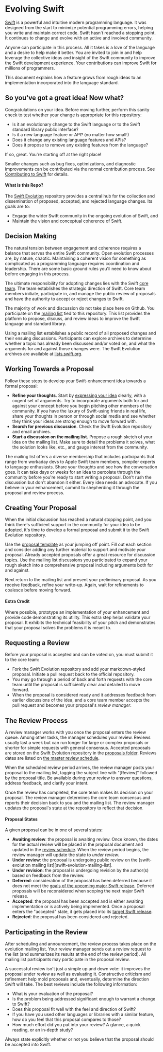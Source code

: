 # Evolving Swift

[Swift](http://swift.org) is a powerful and intuitive modern programming language. It was designed from the start to minimize potential programming errors, helping you write and maintain correct code. Swift hasn't reached a stopping point. It continues to change and evolve with an active and involved community. 

Anyone can participate in this process. All it takes is a love of the language and a desire to help make it better. You are invited to join in and help leverage the collective ideas and insight of the Swift community to improve the Swift development experience. Your contributions can improve Swift for millions of programmers.

This document explains how a feature grows from rough ideas to an implementation incorporated into the language standard.  

## So you've got a great idea! Now what?

Congratulations on your idea. Before moving further, perform this sanity check to test whether your change is appropriate for this repository:
* Is it an evolutionary change to the Swift language or to the Swift standard library public interface?
* Is it a new language feature or API? (no matter how small!)
* Does it change any existing language features and APIs? 
* Does it propose to remove any existing features from the language?

If so, great. You're starting off at the right place!

Smaller changes such as bug fixes, optimizations, and diagnostic improvements can be contributed via the normal contribution process. See [Contributing to Swift](https://swift.org/community/#contributing) for details.

#### What is this Repo?
The [Swift Evolution](https://github.com/apple/swift-evolution) repository provides a central hub for the collection and dissemination of proposed, accepted, and rejected language changes. Its goals are to:

* Engage the wider Swift community in the ongoing evolution of Swift, and
* Maintain the vision and conceptual coherence of Swift.

## Decision Making

The natural tension between engagement and coherence requires a balance that serves the entire Swift community. Open evolution processes are, by nature, chaotic. Maintaining a coherent vision for something as complicated as a programming language requires coordination and leadership. There are some basic ground rules you'll need to know about before engaging in this process. 

The ultimate responsibility for adopting changes lies with the Swift [core team](https://swift.org/community/#core-team). The team establishes the strategic direction of Swift. Core team members initiate, participate in, and manage the public review of proposals and have the authority to accept or reject changes to Swift.

The majority of work and discussion do not take place here on Github. You participate on the [mailing list](https://lists.swift.org/mailman/listinfo/swift-evolution) tied to this repository. This list provides the platform to propose, discuss, and review ideas to improve the Swift language and standard library.

Using a mailing list establishes a public record of all proposed changes and their ensuing discussions. Participants can explore archives to determine whether a topic has already been discussed and/or voted on, and what the arguments for and against those changes were. The Swift Evolution archives are available at [lists.swift.org](https://lists.swift.org/pipermail/swift-evolution/).

## Working Towards a Proposal

Follow these steps to develop your Swift-enhancement idea towards a formal proposal:

* **Refine your thoughts**. Start by [expressing your idea](https://pbs.twimg.com/media/CJ0R2yAUsAAifE9.jpg) clearly, with a cogent set of arguments. Try to incorporate arguments both for and against your concept before you begin pitching other members of the community. If you have the luxury of Swift-using friends in real life, share your thoughts in person or through social media and see whether they think your ideas are strong enough to move forward with. 
* **Search for previous discussion**. Check the Swift Evolution repository and email archives.
* **Start a discussion on the mailing list.** Propose a rough sketch of your idea on the mailing list. Make sure to detail the problems it solves, what the solution looks like, etc., and gauge interest from the community.

The mailing list offers a diverse membership that includes participants that range from workaday devs to Apple Swift team members, compiler experts to language enthusiasts. Share your thoughts and see how the conversation goes. It can take days or weeks for an idea to percolate through the community before you're ready to start writing a proposal. Don't rush the discussion but don't abandon it either. Every idea needs an advocate. If you believe in your enhancement, commit to shepherding it through the proposal and review process.

## Creating Your Proposal

When the initial discussion has reached a natural stopping point, and you think there's sufficient support in the community for your idea to be adopted, it's time to develop a formal proposal and submit it to the Swift Evolution repository. 

Use the [proposal template](https://github.com/apple/swift-evolution/blob/master/0000-template.md) as your jumping off point. Fill out each section and consider adding any further material to support and motivate your proposal. Already accepted proposals offer a great resource for discussion topics. Use the mailing list discussions you participated to expand your rough sketch into a comprehensive proposal including arguments both for and against. 

Next return to the mailing list and present your preliminary proposal. As you receive feedback, refine your write-up. Again, wait for refinements to coalesce before moving forward.

#### Extra Credit

Where possible, prototype an implementation of your enhancement and provide code demonstrating its utility. This extra step helps validate your proposal. It exhibits the technical feasibility of your pitch and demonstrates that your proposal solves the problems it is meant to.

## Requesting a Review

Before your proposal is accepted and can be voted on, you must submit it to the core team:

* Fork the Swift Evolution repository and add your markdown-styled proposal. Initiate a pull request back to the official repository. 
* You may go through a period of back and forth requests with the core team until the proposal is sufficiently clear and detailed to move forward.
* When the proposal is considered ready and it addresses feedback from earlier discussions of the idea, and a core team member accepts the pull request and becomes your proposal's *review manager*.


## The Review Process

A review manager works with you once the proposal enters the review queue. Among other tasks, the manager schedules your review. Reviews usually last a week but can run longer for large or complex proposals or shorter for simple requests with general consensus. Accepted proposals are stored on the Swift Evolution repository in the [proposals folder](https://github.com/apple/swift-evolution/tree/master/proposals). Reviews dates are listed on [the master review schedule](https://github.com/apple/swift-evolution/blob/master/schedule.md).

When the scheduled review period arrives, the review manager posts your proposal to the mailing list, tagging the subject line with "[Review]" followed by the proposal title. Be available during your review to answer questions, address feedback, and clarify your
intent.

Once the review has completed, the core team makes its decision on
your proposal. The review manager determines the core team 
consensus and reports their decision back to you and the mailing list. The review manager updates the proposal's state at the repository to reflect that decision.

#### Proposal States
A given proposal can be in one of several states:

* **Awaiting review**: the proposal is awaiting review. Once known,
  the dates for the actual review will be placed in the proposal
  document and updated in the [review schedule](https://github.com/apple/swift-evolution/blob/master/schedule.md). When the
  review period begins, the review manager will update the state to
  *under review*.
* **Under review**: the proposal is undergoing public review on the [swift-evolution mailing list][swift-evolution-mailing-list]. 
* **Under revision**: the proposal is undergoing revision by the
  author(s) based on feedback from the review.
* **Deferred**: consideration of the proposal has been deferred
  because it does not meet the [goals of the upcoming major Swift
  release](https://github.com/apple/swift-evolution/blob/master/README.md). Deferred proposals will be reconsidered when
  scoping the next major Swift release.
* **Accepted**: the proposal has been accepted and is either awaiting
  implementation or is actively being implemented. Once a proposal
  enters the "accepted" state, it gets placed into its [target Swift
  release](https://github.com/apple/swift-evolution/blob/master/README.md).
* **Rejected**: the proposal has been considered and rejected.

## Participating in the Review

After scheduling and announcement, the review process takes place on the evolution mailing list. Your review manager sends out a review request to the list (and summarizes its results at the end of the review period). All mailing list participants may participate in the proposal review. 

A successful review isn't just a simple up and down vote: it improves the proposal under review as well as evaluating it. Constructive criticism and refinement help mold proposals and, eventually, determine the direction Swift will take. The best reviews include the following information:

* What is your evaluation of the proposal?
* Is the problem being addressed significant enough to warrant a change to Swift?
* Does this proposal fit well with the feel and direction of Swift?
* If you have you used other languages or libraries with a similar feature, how do you feel that this proposal compares to those?
* How much effort did you put into your review? A glance, a quick reading, or an in-depth study?

Always state explicitly whether or not you believe that the proposal should be accepted into Swift.
